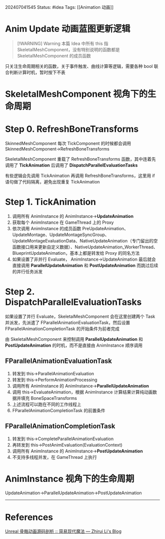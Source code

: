 202407041545
Status: #idea
Tags: [[Animation 动画]]
# Anim Update 动画蓝图更新逻辑

> [!WARNING] Warning
> 本篇 Idea 中所有 this 指 SkeletalMeshComponent，没有特别说明的函数都是 SkeletalMeshComponent 的成员函数

只关注生命周期相关的函数，关于事件触发、曲线计算等逻辑，需要各种 bool 联合判断计算时机，暂时按下不表
# SkeletalMeshComponent 视角下的生命周期
# Step 0. RefreshBoneTransforms
SkinnedMeshComponent 每次 TickComponent 的时候都会调用 SkinnedMeshComponent->RefreshBoneTransforms

SkeletalMeshComponent 重载了 RefreshBoneTransforms 函数，其中连着先调用了 **TickAnimation** 后调用了 **DispatchParallelEvaluationTasks**

有些逻辑会先调用 TickAnimation 再调用 RefreshBoneTransforms，这里用 if 语句做了代码隔离，避免出现重复 TickAnimation
# Step 1. TickAnimation
1. 调用所有 AnimInstance 的 AnimInstance->**UpdateAnimation**
2. 获取每个 AnimInstance 在 GameThread 上的 Proxy
3. 依次调用 AnimInstance 的成员函数 PreUpdateAnimation、UpdateMontage、UpdateMontageSyncGroup、UpdateMontageEvaluationData、NativeUpdateAnimation（专门留出的空函数接口用来更新自定义数据）、NativeUpdateAnimation_WorkerThread、BlueprintUpdateAnimation，基本上都是转发给 Proxy 的同名方法
4. 如果设置了非并行 Evaluate， AnimInstance->UpdateAnimation 最后就会直接调用 **ParallelUpdateAnimation** 和 **PostUpdateAnimation** 而跳过后续的并行任务派发
# Step 2. DispatchParallelEvaluationTasks
如果设置了并行 Evaluate，SkeletalMeshComponent 会在这里创建两个 Task 并派发，先派遣了 FParallelAnimationEvaluationTask，然后设置FParallelAnimationCompletionTask 的开始条件为前者完成

由 SkeletalMeshComponent 来控制调用 **ParallelUpdateAnimation** 和 **PostUpdateAnimation** 的时机，而不是直接由 AnimInstance 顺序调用
## FParallelAnimationEvaluationTask
1. 转发到 this->ParallelAnimationEvaluation
2. 转发到 this->PerformAnimationProcessing
3. 调用所有 AnimInstance 的  AnimInstance->**ParallelUpdateAnimation**
4. 调用 this->EvaluateAnimation，根据 AnimInstance 计算结果计算纯动画数据并填充 BoneSpaceTransforms
5. 上述流程可以跑在不同的工作线程上
6. FParallelAnimationCompletionTask 的前置条件
## FParallelAnimationCompletionTask
1. 转发到 this->CompleteParallelAnimationEvaluation
2. 再转发到 this->PostAnimEvaluation(EvaluationContext)
3. 调用所有 AnimInstance 的 AnimInstance->**PostUpdateAnimation**
4. 不支持多线程并发，在 GameThread 上执行

# AnimInstance 视角下的生命周期
UpdateAnimation->ParallelUpdateAnimation->PostUpdateAnimation

---
# References
[Unreal 骨骼动画源码剖析 :: 简易现代魔法 — Zhirui Li's Blog](https://zhiruili.github.io/posts/unreal-skeletal-animation-source-code/)